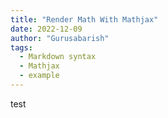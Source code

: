 ```yaml
---
title: "Render Math With Mathjax"
date: 2022-12-09
author: "Gurusabarish"
tags:
  - Markdown syntax
  - Mathjax
  - example
---
```

test
